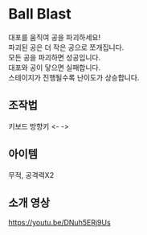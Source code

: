 # Ball Blast
대포를 움직여 공을 파괴하세요!  
파괴된 공은 더 작은 공으로 쪼개집니다.  
모든 공을 파괴하면 성공입니다.  
대포와 공이 닿으면 실패합니다.  
스테이지가 진행될수록 난이도가 상승합니다.

## 조작법
키보드 방향키 <- ->

## 아이템
무적, 공격력X2

## 소개 영상
https://youtu.be/DNuh5ERj9Us
